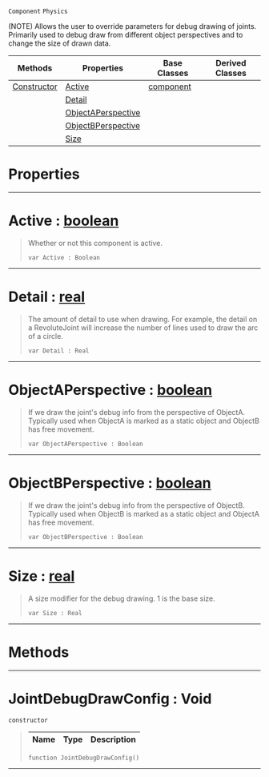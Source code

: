  `Component` `Physics`



(NOTE) Allows the user to override parameters for debug drawing of joints. Primarily used to debug draw from different object perspectives and to change the size of drawn data.

|Methods|Properties|Base Classes|Derived Classes|
|---|---|---|---|
|[ Constructor](https://github.com/PlasmaEngine/PlasmaDocs/tree/master/docs/C%2B%2B/code_reference/class_reference/jointdebugdrawconfig.markdown#jointdebugdrawconfig-voi)|[ Active](https://github.com/PlasmaEngine/PlasmaDocs/tree/master/docs/C%2B%2B/code_reference/class_reference/jointdebugdrawconfig.markdown#active-plasma-engine-docum)|[component](https://github.com/PlasmaEngine/PlasmaDocs/tree/master/docs/C%2B%2B/code_reference/class_reference/component.markdown)| |
| |[ Detail](https://github.com/PlasmaEngine/PlasmaDocs/tree/master/docs/C%2B%2B/code_reference/class_reference/jointdebugdrawconfig.markdown#detail-plasma-engine-docum)| | |
| |[ ObjectAPerspective](https://github.com/PlasmaEngine/PlasmaDocs/tree/master/docs/C%2B%2B/code_reference/class_reference/jointdebugdrawconfig.markdown#objectaperspective-plasma)| | |
| |[ ObjectBPerspective](https://github.com/PlasmaEngine/PlasmaDocs/tree/master/docs/C%2B%2B/code_reference/class_reference/jointdebugdrawconfig.markdown#objectbperspective-plasma)| | |
| |[ Size](https://github.com/PlasmaEngine/PlasmaDocs/tree/master/docs/C%2B%2B/code_reference/class_reference/jointdebugdrawconfig.markdown#size-plasma-engine-documen)| | |


 #  Properties


---  
 #  Active : [boolean](https://github.com/PlasmaEngine/PlasmaDocs/tree/master/docs/C%2B%2B/code_reference/lightning_base_types/boolean.markdown)

> Whether or not this component is active.
> ``` lang=cpp, name=Lightning
> var Active : Boolean


---  
 #  Detail : [real](https://github.com/PlasmaEngine/PlasmaDocs/tree/master/docs/C%2B%2B/code_reference/lightning_base_types/real.markdown)

> The amount of detail to use when drawing. For example, the detail on a RevoluteJoint will increase the number of lines used to draw the arc of a circle.
> ``` lang=cpp, name=Lightning
> var Detail : Real


---  
 #  ObjectAPerspective : [boolean](https://github.com/PlasmaEngine/PlasmaDocs/tree/master/docs/C%2B%2B/code_reference/lightning_base_types/boolean.markdown)

> If we draw the joint's debug info from the perspective of ObjectA. Typically used when ObjectA is marked as a static object and ObjectB has free movement.
> ``` lang=cpp, name=Lightning
> var ObjectAPerspective : Boolean


---  
 #  ObjectBPerspective : [boolean](https://github.com/PlasmaEngine/PlasmaDocs/tree/master/docs/C%2B%2B/code_reference/lightning_base_types/boolean.markdown)

> If we draw the joint's debug info from the perspective of ObjectB. Typically used when ObjectB is marked as a static object and ObjectA has free movement.
> ``` lang=cpp, name=Lightning
> var ObjectBPerspective : Boolean


---  
 #  Size : [real](https://github.com/PlasmaEngine/PlasmaDocs/tree/master/docs/C%2B%2B/code_reference/lightning_base_types/real.markdown)

> A size modifier for the debug drawing. 1 is the base size.
> ``` lang=cpp, name=Lightning
> var Size : Real


---  
 #  Methods


---  
 #  JointDebugDrawConfig : Void

 `constructor`

> 
> |Name|Type|Description|
> |---|---|---|
> ``` lang=cpp, name=Lightning
> function JointDebugDrawConfig()
> ``` 


---  
 

 